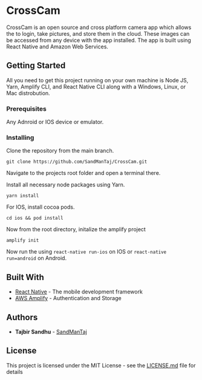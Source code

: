 # CrossCam

CrossCam is an open source and cross platform camera app which allows the to login, take pictures, and store them in the cloud. These images can be accessed from any device with the app installed. The app is built using React Native and Amazon Web Services. 

## Getting Started

All you need to get this project running on your own machine is Node JS, Yarn, Amplify CLI, and React Native CLI along with a Windows, Linux, or Mac distrobution. 

### Prerequisites

Any Adnroid or IOS device or emulator.

### Installing

Clone the repository from the main branch.

```
git clone https://github.com/SandManTaj/CrossCam.git
```

Navigate to the projects root folder and open a terminal there.

Install all necessary node packages using Yarn.

```
yarn install
```

For IOS, install cocoa pods.

```
cd ios && pod install
```

Now from the root directory, initalize the amplify project

```
amplify init
```

Now run the using ```react-native run-ios``` on IOS or ```react-native run=android``` on Android. 

## Built With

* [React Native](https://reactnative.dev/docs/getting-started) - The mobile development framework
* [AWS Amplify](https://aws-amplify.github.io/docs/) - Authentication and Storage

## Authors

* **Tajbir Sandhu** - [SandManTaj](https://github.com/SandManTaj)

## License

This project is licensed under the MIT License - see the [LICENSE.md](LICENSE.md) file for details

